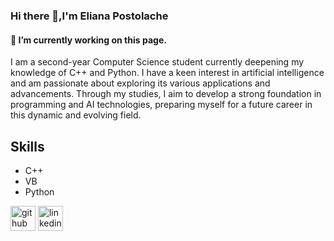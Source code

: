 ### Hi there 👋,I'm Eliana Postolache
#### 🔭 I’m currently working on this page.


I am a second-year Computer Science student currently deepening my knowledge of C++ and Python. I have a keen interest in artificial intelligence and am passionate about exploring its various applications and advancements. Through my studies, I aim to develop a strong foundation in programming and AI technologies, preparing myself for a future career in this dynamic and evolving field.

## Skills
* C++ 
* VB 
* Python

 


[<img src='https://cdn.jsdelivr.net/npm/simple-icons@3.0.1/icons/github.svg' alt='github' height='40'>](https://github.com/Postolache-Eliana)  [<img src='https://cdn.jsdelivr.net/npm/simple-icons@3.0.1/icons/linkedin.svg' alt='linkedin' height='40'>](https://www.linkedin.com/in/linkedin.com/in/eliana-postolache/)  

